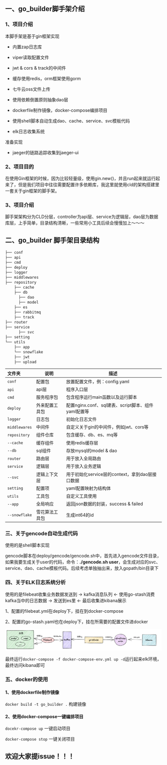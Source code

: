 ## 一、go_builder脚手架介绍

### 1、项目介绍

本脚手架是基于gin框架实现

- 内置zap日志库
- viper读取配置文件
- jwt & cors & track的中间件
- 缓存使用redis，orm框架使用gorm
- 七牛云oss文件上传
- 使用依赖倒置原则抽象dao层
- dockerfile制作镜像，docker-compose编排项目
- 使用shell脚本自动生成dao、cache、service、svc模板代码

- elk日志收集系统

准备实现

- jaeger的链路追踪收集到jaeger-ui

### 2、项目目的

在使用Gin框架的时候，因为比较轻量级，使用gin.new()，并且run起来就运行起来了，但是我们项目中往往需要配置许多依赖库，我这里就使用cld的架构搭建里一套关于gin框架的脚手架。

### 3、项目介绍

脚手架架构分为CLD分层，controller为api层、service为逻辑层，dao层为数据库层，上手简单，目录结构清晰，一些常用小工具后续会慢慢加上～～～

## 二、go_builder 脚手架目录结构

```shell
├── conf
├── api
├── cmd
├── deploy
├── logger
├── middlewares
├── repository
    ├── cache
    ├── db
      ├── dao
      ├── model
    ├── es
    ├── rabbitmq
    ├── track
├── router
├── service
	  ├── svc
├── setting
└── utils
    ├── app
    └── snowflake
    ├── jwt
    ├── upload
```



| 文件夹        | 说明           | 描述                                                |
| :------------ | -------------- | --------------------------------------------------- |
| `conf`        | 配置包         | 放置配置文件，例：config.yaml                       |
| `api`         | api层          | 程序入口层                                          |
| `cmd`         | 服务程序包     | 包含程序运行main函数以及运行脚本                    |
| `deploy`      | 外来配置工具包 | 配置nginx.conf、sql建表、script脚本、组件yaml配置等 |
| `logger`      | 日志包         | 初始化日志文件                                      |
| `middlewares` | 中间件         | 自定义关于gin的中间件，例如jwt、cors等              |
| `repository`  | 组件仓库       | 包含缓存、db、es、mq等                              |
| `--cache`     | 缓存组件       | 使用redis缓存层                                     |
| `--db`        | sql组件        | 存放mysql的model & dao                              |
| `router`      | 路由层         | 用于放入全局路由                                    |
| `service`     | 逻辑层         | 用于放入业务逻辑                                    |
| `--svc`       | 逻辑上下文层   | 用于初始化service层的context，拿到dao层接口数据     |
| `setting`     | 配置项         | yaml配置映射为结构体                                |
| `utils`       | 工具包         | 自定义工具使用                                      |
| `--app`       | 全局响应       | 返回json数据的封装，success & failed                |
| `--snowflake` | 雪花算法工具包 | 生成int64的id                                       |

### 三、关于gencode自动生成代码
使用的是shell脚本实现

gencode脚本在deploy/gencode/gencode.sh中，首先进入gencode文件目录，如果我要生成关于user的代码，命令：**./gencode.sh user**，会生成对应的svc、service、dao、cache模板代码。后续考虑单独抽出来，放入gopath/bin目录下

### 四、关于ELK日志系统分析

使用的是filebeat收集业务数据发送到 -> kafka消息队列 <- 使用go-stash消费kafka当中的日志数据 -> 发送到es里 <- 最后收集进kibana展示

1、配置的filebeat.yml在deploy下，挂在到docker-compose

2、配置的go-stash.yaml也在deploy下，挂在所需要的配置文件进docker

![Image text](doc/elk-flow.png)

最终运行`docker-compose -f docker-compose-env.yml up -d`运行起来elk环境，最终访问kibana即可

### 五、docker的使用

#### 1、使用dockerfile制作镜像

`docker build -t go_builder .` 构建镜像

#### 2、使用docker-compose一键编排项目

`docekr-compose up` 一键启动项目

`docker-compose stop` 一键关闭项目



## 欢迎大家提issue！！！
